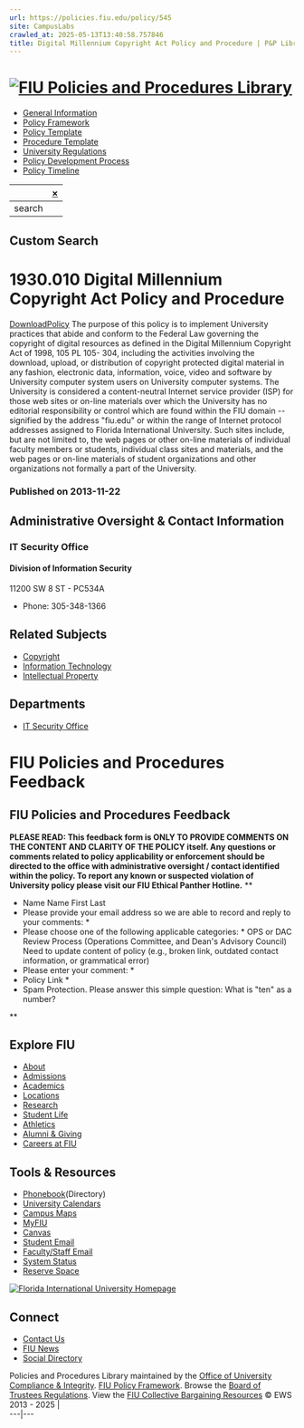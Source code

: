 ```yaml
---
url: https://policies.fiu.edu/policy/545
site: CampusLabs
crawled_at: 2025-05-13T13:40:58.757846
title: Digital Millennium Copyright Act Policy and Procedure | P&P Library
---
```


# [![FIU Policies and Procedures Library](https://policies.fiu.edu/inc/img/FIULogo-policies.png)](https://policies.fiu.edu/)
  * [General Information](https://compliance.fiu.edu/policies-procedures/)
  * [Policy Framework](https://compliance.fiu.edu/wp-content/uploads/sites/21/2019/05/Policy_Framework.pdf)
  * [Policy Template](https://compliance.fiu.edu/wp-content/uploads/sites/21/2019/05/Policy_Template.docx)
  * [Procedure Template](https://compliance.fiu.edu/wp-content/uploads/sites/21/2019/05/Procedure_Template.docx)
  * [University Regulations](http://regulations.fiu.edu/regulation)
  * [Policy Development Process](http://policies.fiu.edu/record_profile.php?id=192)
  * [Policy Timeline](https://compliance.fiu.edu/wp-content/uploads/sites/21/2019/05/Policy_Timeline.pdf)


| | [×](javascript:void\(0\) "Clear search box")  
---|---  
search|   
Custom Search  
---  
# 1930.010 Digital Millennium Copyright Act Policy and Procedure
[DownloadPolicy](https://policies.fiu.edu/files/545.pdf)
The purpose of this policy is to implement University practices that abide and conform to the Federal Law governing the copyright of digital resources as defined in the Digital Millennium Copyright Act of 1998, 105 PL 105- 304, including the activities involving the download, upload, or distribution of copyright protected digital material in any fashion, electronic data, information, voice, video and software by University computer system users on University computer systems.
The University is considered a content-neutral Internet service provider (ISP) for those web sites or on-line materials over which the University has no editorial responsibility or control which are found within the FIU domain -- signified by the address "fiu.edu" or within the range of Internet protocol addresses assigned to Florida International University. Such sites include, but are not limited to, the web pages or other on-line materials of individual faculty members or students, individual class sites and materials, and the web pages or on-line materials of student organizations and other organizations not formally a part of the University.
### Published on 2013-11-22
## Administrative Oversight & Contact Information
### IT Security Office
#### Division of Information Security
11200 SW 8 ST - PC534A
  * Phone: 305-348-1366


## Related Subjects
  * [Copyright](https://policies.fiu.edu/search/?subject=42)
  * [Information Technology](https://policies.fiu.edu/search/?subject=67)
  * [Intellectual Property](https://policies.fiu.edu/search/?subject=71)


## Departments
  * [IT Security Office](https://policies.fiu.edu/search/?department=1373)


# FIU Policies and Procedures Feedback
## FIU Policies and Procedures Feedback
**PLEASE READ: This feedback form is ONLY TO PROVIDE COMMENTS ON THE CONTENT AND CLARITY OF THE POLICY itself. Any questions or comments related to policy applicability or enforcement should be directed to the office with administrative oversight / contact identified within the policy. To report any known or suspected violation of University policy please visit our FIU Ethical Panther Hotline.**
**
  * Name Name  First Last
  * Please provide your email address so we are able to record and reply to your comments: *
  * Please choose one of the following applicable categories: *
OPS or DAC Review Process (Operations Committee, and Dean's Advisory Council) Need to update content of policy (e.g., broken link, outdated contact information, or grammatical error)
  * Please enter your comment: *
  * Policy Link *
  * Spam Protection. Please answer this simple question: What is "ten" as a number? 

**
## Explore FIU
  * [About](https://fiu.edu/about/index.html)
  * [Admissions](https://fiu.edu/admissions/index.html)
  * [Academics](https://fiu.edu/academics/index.html)
  * [Locations](https://fiu.edu/locations/index.html)
  * [Research](https://fiu.edu/research/index.html)
  * [Student Life](https://fiu.edu/student-life/index.html)
  * [Athletics](https://fiu.edu/athletics/index.html)
  * [Alumni & Giving](https://fiu.edu/alumni-and-giving/index.html)
  * [Careers at FIU](https://hr.fiu.edu/careers/)


## Tools & Resources
  * [Phonebook](https://phonebook.fiu.edu)(Directory)
  * [University Calendars](https://calendar.fiu.edu/)
  * [Campus Maps](http://campusmaps.fiu.edu/)
  * [MyFIU](https://my.fiu.edu/)
  * [Canvas](https://fiu.instructure.com/)
  * [Student Email](http://panthermail.fiu.edu/)
  * [Faculty/Staff Email](http://mail.fiu.edu/)
  * [System Status](https://italerts.fiu.edu)
  * [Reserve Space](https://reservespace.fiu.edu/make-reservation/)


[![Florida International University Homepage](https://www.fiu.edu/_assets/images/logo.png)](https://fiu.edu)
## Connect
  * [Contact Us](https://fiu.edu/about/contact-us/index.html)
  * [FIU News](https://news.fiu.edu/)
  * [Social Directory](http://social.fiu.edu)


Policies and Procedures Library maintained by the [Office of University Compliance & Integrity](http://compliance.fiu.edu). [FIU Policy Framework](https://compliance.fiu.edu/documents/Policy_Framework.pdf). Browse the [Board of Trustees Regulations](https://regulations.fiu.edu/). View the [FIU Collective Bargaining Resources](https://hr.fiu.edu/employees-affiliates/working-at-fiu/) © EWS 2013 - 2025
|   
---|---
